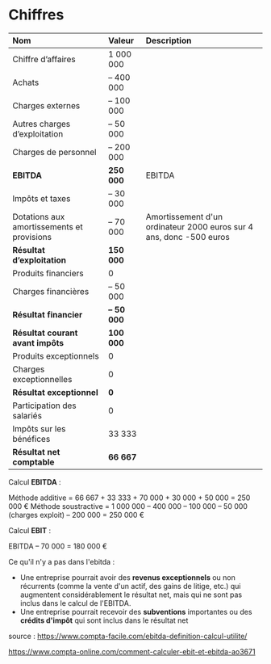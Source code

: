 # Chiffres


| Nom  | Valeur          | Description 
| :---------------------------------------------- |:-----------------------|:---------------|
| Chiffre d’affaires                              | 1 000 000       ||
| Achats                                          | – 400 000       ||
| Charges externes                                | – 100 000       ||
| Autres charges d’exploitation                   | – 50 000        ||
| Charges de personnel                            | – 200 000       ||
| **EBITDA**          | **250 000**     | EBITDA |
| Impôts et taxes                                 | – 30 000        ||
| Dotations aux amortissements et provisions      | – 70 000        | Amortissement d'un ordinateur 2000 euros sur 4 ans, donc -500 euros |
| **Résultat d’exploitation**                     | **150 000**     ||
| Produits financiers                             | 0               ||
| Charges financières                             | – 50 000        ||
| **Résultat financier**                          | **– 50 000**    ||
| **Résultat courant avant impôts**               | **100 000**     ||
| Produits exceptionnels                          | 0               ||
| Charges exceptionnelles                         | 0               ||
| **Résultat exceptionnel**                       | **0**           ||
| Participation des salariés                      | 0               ||
| Impôts sur les bénéfices                        | 33 333          ||
| **Résultat net comptable**                      | **66 667**      ||


Calcul __EBITDA__ :

Méthode additive = 66 667 + 33 333 + 70 000 + 30 000 + 50 000 = 250 000 €
Méthode soustractive = 1 000 000 – 400 000 – 100 000 – 50 000 (charges exploit) – 200 000 = 250 000 €

Calcul __EBIT__ :

EBITDA – 70 000 = 180 000 €


Ce qu'il n'y a pas dans l'ebitda :

- Une entreprise pourrait avoir des __revenus exceptionnels__ ou non récurrents (comme la vente d'un actif, des gains de litige, etc.) qui augmentent considérablement le résultat net, mais qui ne sont pas inclus dans le calcul de l'EBITDA.
- Une entreprise pourrait recevoir des __subventions__ importantes ou des __crédits d'impôt__ qui sont inclus dans le résultat net


source : https://www.compta-facile.com/ebitda-definition-calcul-utilite/

https://www.compta-online.com/comment-calculer-ebit-et-ebitda-ao3671
